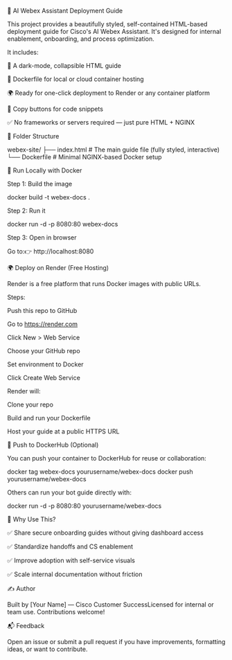 🚀 AI Webex Assistant Deployment Guide

This project provides a beautifully styled, self-contained HTML-based deployment guide for Cisco's AI Webex Assistant. It's designed for internal enablement, onboarding, and process optimization.

It includes:

📄 A dark-mode, collapsible HTML guide

🐳 Dockerfile for local or cloud container hosting

🌍 Ready for one-click deployment to Render or any container platform

🔁️ Copy buttons for code snippets

✅ No frameworks or servers required — just pure HTML + NGINX

📂 Folder Structure

webex-site/
├── index.html        # The main guide file (fully styled, interactive)
└── Dockerfile        # Minimal NGINX-based Docker setup

🐳 Run Locally with Docker

Step 1: Build the image

docker build -t webex-docs .

Step 2: Run it

docker run -d -p 8080:80 webex-docs

Step 3: Open in browser

Go to:👉 http://localhost:8080

🌍 Deploy on Render (Free Hosting)

Render is a free platform that runs Docker images with public URLs.

Steps:

Push this repo to GitHub

Go to https://render.com

Click New > Web Service

Choose your GitHub repo

Set environment to Docker

Click Create Web Service

Render will:

Clone your repo

Build and run your Dockerfile

Host your guide at a public HTTPS URL

🐙 Push to DockerHub (Optional)

You can push your container to DockerHub for reuse or collaboration:

docker tag webex-docs yourusername/webex-docs
docker push yourusername/webex-docs

Others can run your bot guide directly with:

docker run -d -p 8080:80 yourusername/webex-docs

🧐 Why Use This?

✅ Share secure onboarding guides without giving dashboard access

✅ Standardize handoffs and CS enablement

✅ Improve adoption with self-service visuals

✅ Scale internal documentation without friction

✍️ Author

Built by [Your Name] — Cisco Customer SuccessLicensed for internal or team use. Contributions welcome!

📬 Feedback

Open an issue or submit a pull request if you have improvements, formatting ideas, or want to contribute.

